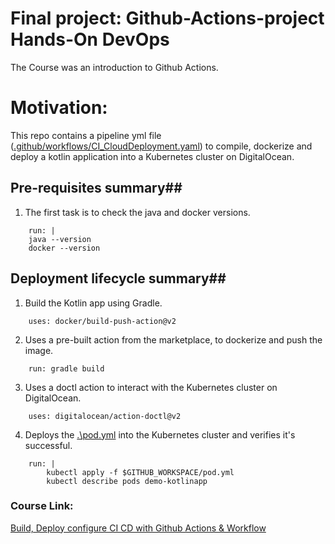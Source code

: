 # Final project: Github-Actions-project Hands-On DevOps #
The Course was an introduction to Github Actions.

# Motivation: #
This repo contains a pipeline yml file ([.github/workflows/CI_CloudDeployment.yaml](https://github.com/rolandoworks/Udemy-Github-Actions-project/blob/main/.github/workflows/CI_ClouldDeployment.yml)) to compile, dockerize and deploy a kotlin application into a Kubernetes cluster on DigitalOcean.

## Pre-requisites summary##
1) The first task is to check the java and docker versions.
```
    run: |
    java --version
    docker --version
```

## Deployment lifecycle summary##
1) Build the Kotlin app using Gradle.
```
    uses: docker/build-push-action@v2
```

2) Uses a pre-built action from the marketplace, to dockerize and push the image.
```
    run: gradle build
```

3) Uses a doctl action to interact with the Kubernetes cluster on DigitalOcean.
```
    uses: digitalocean/action-doctl@v2
```

4) Deploys the [.\pod.yml](https://github.com/rolandoworks/Udemy-Github-Actions-project/blob/main/pod.yml) into the Kubernetes cluster and verifies it's successful.
```
    run: |
        kubectl apply -f $GITHUB_WORKSPACE/pod.yml
        kubectl describe pods demo-kotlinapp
```

### Course Link: ###

[Build, Deploy configure CI CD with Github Actions & Workflow](https://www.udemy.com/share/106pYk3@KHhDgnDLJ-DTgAT8baG__YfPNI6SAQVGI6MjJE1TVoRl8I2Zo61Ucj--TXzzyo72UA==/)
